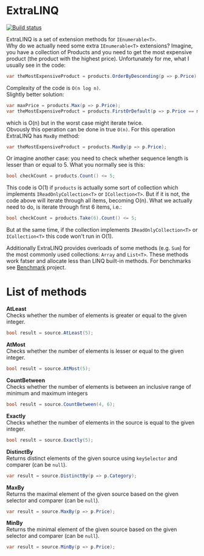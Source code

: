 # ExtraLINQ
[![Build status](https://ci.appveyor.com/api/projects/status/fn3jf7d0p25eo2rl?svg=true)](https://ci.appveyor.com/project/kpol/extralinq)

ExtraLINQ is a set of extension methods for `IEnumerable<T>`.   
Why do we actually need some extra `IEnumerable<T>` extensions? Imagine, you have a collection of Products and you need to get the most expensive product (the product with the highest price). Unfortunately for me, what I usually see in the code:
```csharp
var theMostExpensiveProduct = products.OrderByDescending(p => p.Price).FirstOrDefault();
```
Complexity of the code is `O(n log n)`.  
Slightly better solution:
```csharp
var maxPrice = products.Max(p => p.Price);
var theMostExpensiveProduct = products.FirstOrDefault(p => p.Price == maxPrice);
```
which is O(n) but in the worst case might iterate twice.  
Obvously this operation can be done in true `O(n)`. For this operation ExtraLINQ has `MaxBy` method:
```csharp
var theMostExpensiveProduct = products.MaxBy(p => p.Price);
```
Or imagine another case: you need to check whether sequence length is lesser than or equal to 5. What you normally see is this:
```csharp
bool checkCount = products.Count() <= 5;
```
This code is O(1) if `products` is actually some sort of collection which implements `IReadOnlyCollection<T>` or `ICollection<T>`. But if it is not, the code above will iterate through all items, becoming O(n).
What we actually need to do, is iterate through first 6 items, i.e.:
```csharp
bool checkCount = products.Take(6).Count() <= 5;
```
But at the same time, if the collection implements `IReadOnlyCollection<T>` or `ICollection<T>` this code won't run in O(1).  
<!--That's why ExtraLINQ provides `AtMost` method, which -->

Additionally ExtraLINQ provides overloads of some methods (e.g. `Sum`) for the most commonly used collections: `Array` and `List<T>`. These methods work fatser and allocate less than LINQ built-in methods. For benchmarks see [Benchmark](https://github.com/kpol/ExtraLINQ/tree/master/src/Benchmark) project.

# List of methods
**AtLeast**  
Checks whether the number of elements is greater or equal to the given integer.
```csharp
bool result = source.AtLeast(5);
```

**AtMost**  
Checks whether the number of elements is lesser or equal to the given integer.
```csharp
bool result = source.AtMost(5);
```

**CountBetween**  
Checks whether the number of elements is between an inclusive range of minimum and maximum integers
```csharp
bool result = source.CountBetween(4, 6);
```

**Exactly**  
Checks whether the number of elements in the source is equal to the given integer.
```csharp
bool result = source.Exactly(5);
```

**DistinctBy**  
Returns distinct elements of the given source using `keySelector` and comparer (can be `null`).
```csharp
var result = source.DistinctBy(p => p.Category);
```

**MaxBy**  
Returns the maximal element of the given source based on the given selector and comparer (can be `null`).
```csharp
var result = source.MaxBy(p => p.Price);
```

**MinBy**  
Returns the minimal element of the given source based on the given selector and comparer (can be `null`).
```csharp
var result = source.MinBy(p => p.Price);
```
